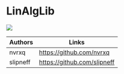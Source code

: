 # LinAlgLib

<image src="[https://sun9-74.userapi.com/impg/vEt9S-7M1Z-hUyLLD0Ef511wL4-MC-GW1UrMzw/z0sKDgYZuoA.jpg?size=648x197&quality=96&sign=f18055690e3a9df81a546bbdcffe928f&type=album](https://sun9-78.userapi.com/impg/7TbPvY2n91fpw6rftQJlwpFydh4smj-ZHZs0FA/e1IpLEyDKj4.jpg?size=439x178&quality=96&sign=a1d5ed10a40d5fc27aaeadac82d6cfb6&type=album)">


| Authors | Links |
| ------ | ------ |
| nvrxq | https://github.com/nvrxq|
| slipneff | https://github.com/slipneff|

